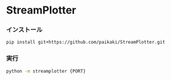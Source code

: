 # StreamPlotter

### インストール

```bash
pip install git+https://github.com/paikaki/StreamPlotter.git
```

### 実行

```bash
python -m streamplotter {PORT}
```

